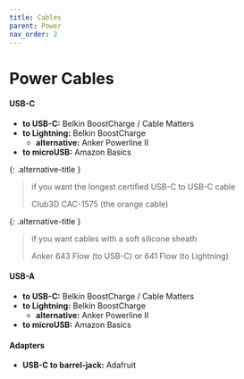 ```yaml
---
title: Cables
parent: Power
nav_order: 2
---
```

# Power Cables

#### USB-C

- **to USB-C:** Belkin BoostCharge / Cable Matters
- **to Lightning:** Belkin BoostCharge
	- **alternative:** Anker Powerline II
- **to microUSB:** Amazon Basics

{: .alternative-title }
> if you want the longest certified USB-C to USB-C cable
>
> Club3D CAC-1575 (the orange cable)

{: .alternative-title }
> if you want cables with a soft silicone sheath
>
> Anker 643 Flow (to USB-C) or 641 Flow (to Lightning)

#### USB-A

- **to USB-C:** Belkin BoostCharge / Cable Matters
- **to Lightning:** Belkin BoostCharge
	- **alternative:** Anker Powerline II
- **to microUSB:** Amazon Basics

#### Adapters

- **USB-C to barrel-jack:** Adafruit
